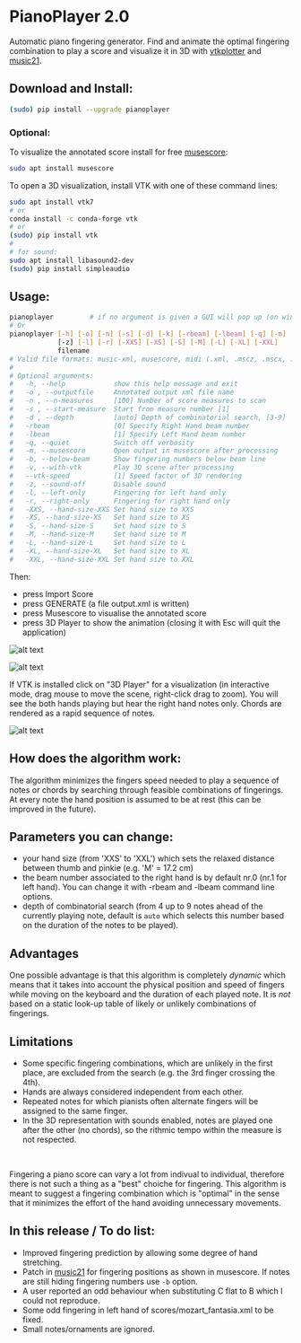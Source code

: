 # PianoPlayer 2.0
Automatic piano fingering generator. 
Find and animate the optimal fingering combination to play a score 
and visualize it in 3D with [vtkplotter](https://github.com/marcomusy/vtkplotter)
and [music21](http://web.mit.edu/music21).<br />

## Download and Install:
```bash
(sudo) pip install --upgrade pianoplayer
```

### Optional:
To visualize the annotated score install for free [musescore](https://musescore.org/it/download):
```bash
sudo apt install musescore
```

To open a 3D visualization, install VTK with one of these command lines:
```bash
sudo apt install vtk7
# or
conda install -c conda-forge vtk
# or 
(sudo) pip install vtk
#
# for sound:
sudo apt install libasound2-dev
(sudo) pip install simpleaudio
```

## Usage: 
```bash
pianoplayer         # if no argument is given a GUI will pop up (on windows try `python pianoplayer`)
# Or
pianoplayer [-h] [-o] [-n] [-s] [-d] [-k] [-rbeam] [-lbeam] [-q] [-m] [-v] [--vtk-speed] 
            [-z] [-l] [-r] [-XXS] [-XS] [-S] [-M] [-L] [-XL] [-XXL]
            filename
# Valid file formats: music-xml, musescore, midi (.xml, .mscz, .mscx, .mid)
#
# Optional arguments:
#   -h, --help            show this help message and exit
#   -o , --outputfile     Annotated output xml file name
#   -n , --n-measures     [100] Number of score measures to scan
#   -s , --start-measure  Start from measure number [1]
#   -d , --depth          [auto] Depth of combinatorial search, [3-9]
#   -rbeam                [0] Specify Right Hand beam number
#   -lbeam                [1] Specify Left Hand beam number
#   -q, --quiet           Switch off verbosity
#   -m, --musescore       Open output in musescore after processing
#   -b, --below-beam      Show fingering numbers below beam line
#   -v, --with-vtk        Play 3D scene after processing
#   --vtk-speed           [1] Speed factor of 3D rendering
#   -z, --sound-off       Disable sound
#   -l, --left-only       Fingering for left hand only
#   -r, --right-only      Fingering for right hand only
#   -XXS, --hand-size-XXS Set hand size to XXS
#   -XS, --hand-size-XS   Set hand size to XS
#   -S, --hand-size-S     Set hand size to S
#   -M, --hand-size-M     Set hand size to M
#   -L, --hand-size-L     Set hand size to L
#   -XL, --hand-size-XL   Set hand size to XL
#   -XXL, --hand-size-XXL Set hand size to XXL
```

Then:<br />
- press Import Score
- press GENERATE (a file output.xml is written)
- press Musescore to visualise the annotated score
- press 3D Player to show the animation (closing it with Esc will quit the application)

![alt text](https://user-images.githubusercontent.com/32848391/31662571-42a05c94-b33f-11e7-9a5e-989fea82ad4c.png)

![alt text](https://user-images.githubusercontent.com/32848391/31663245-a9e23e0c-b341-11e7-9e07-d90d4959521b.png)

If VTK is installed click on "3D Player" for a visualization (in interactive mode, drag mouse 
to move the scene, right-click drag to zoom). You will see the both hands playing but hear the right hand notes only. 
Chords are rendered as a rapid sequence of notes.

![alt text](![pianoplayer3d](https://user-images.githubusercontent.com/32848391/44957809-b2c09500-aed6-11e8-9dc5-c2e52b632f94.gif))


## How does the algorithm work:
The algorithm minimizes the fingers speed needed to play a sequence of notes or chords by searching 
through feasible combinations of fingerings. 
At every note the hand position is assumed to be at rest (this can be improved in the future). 

## Parameters you can change:
- your hand size (from 'XXS' to 'XXL') which sets the relaxed distance between thumb and pinkie (e.g. 'M' = 17.2 cm)
- the beam number associated to the right hand is by default nr.0 (nr.1 for left hand). You can change it with -rbeam 
and -lbeam command line options.
- depth of combinatorial search (from 4 up to 9 notes ahead of the currently playing note, 
default is `auto` which selects this number based on the duration of the notes to be played).

## Advantages
One possible advantage is that this algorithm is completely *dynamic* which means that it 
takes into account the physical position and speed of fingers while moving on the keyboard and the duration of each played note. 
It is *not* based on a static look-up table of likely or unlikely combinations of fingerings.

## Limitations
- Some specific fingering combinations, which are unlikely in the first place, are excluded from the 
search (e.g. the 3rd finger crossing the 4th). 
- Hands are always considered independent from each other.
- Repeated notes for which pianists often alternate fingers will be assigned to the same finger.
- In the 3D representation with sounds enabled, notes are played one after the other (no chords), 
so the rithmic tempo within the measure is not respected.
<br />

Fingering a piano score can vary a lot from indivual to individual, therefore there is not such 
a thing as a "best" choiche for fingering. 
This algorithm is meant to suggest a fingering combination which is "optimal" in the sense that it
minimizes the effort of the hand avoiding unnecessary movements. 

## In this release / To do list:
- Improved fingering prediction by allowing some degree of hand stretching.
- Patch in [music21](http://web.mit.edu/music21) for fingering positions as shown in musescore. 
If notes are still hiding fingering numbers use `-b` option.
- A user reported an odd behaviour when substituting C flat to B which I could not reproduce.
- Some odd fingering in left hand of scores/mozart_fantasia.xml to be fixed.
- Small notes/ornaments are ignored.

